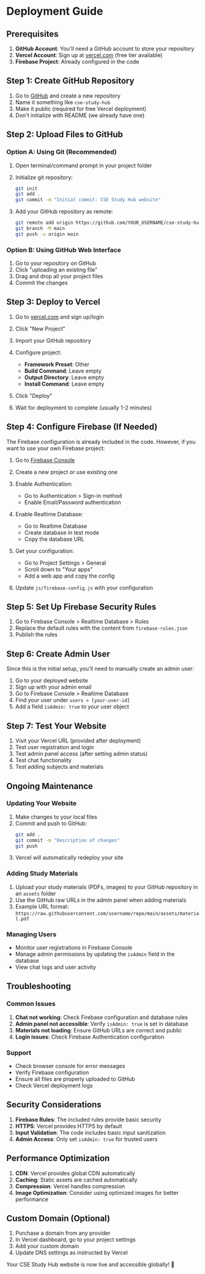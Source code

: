 # Deployment Guide

## Prerequisites

1. **GitHub Account**: You'll need a GitHub account to store your repository
2. **Vercel Account**: Sign up at [vercel.com](https://vercel.com) (free tier available)
3. **Firebase Project**: Already configured in the code

## Step 1: Create GitHub Repository

1. Go to [GitHub](https://github.com) and create a new repository
2. Name it something like `cse-study-hub`
3. Make it public (required for free Vercel deployment)
4. Don't initialize with README (we already have one)

## Step 2: Upload Files to GitHub

### Option A: Using Git (Recommended)

1. Open terminal/command prompt in your project folder
2. Initialize git repository:
   ```bash
   git init
   git add .
   git commit -m "Initial commit: CSE Study Hub website"
   ```

3. Add your GitHub repository as remote:
   ```bash
   git remote add origin https://github.com/YOUR_USERNAME/cse-study-hub.git
   git branch -M main
   git push -u origin main
   ```

### Option B: Using GitHub Web Interface

1. Go to your repository on GitHub
2. Click "uploading an existing file"
3. Drag and drop all your project files
4. Commit the changes

## Step 3: Deploy to Vercel

1. Go to [vercel.com](https://vercel.com) and sign up/login
2. Click "New Project"
3. Import your GitHub repository
4. Configure project:
   - **Framework Preset**: Other
   - **Build Command**: Leave empty
   - **Output Directory**: Leave empty
   - **Install Command**: Leave empty

5. Click "Deploy"
6. Wait for deployment to complete (usually 1-2 minutes)

## Step 4: Configure Firebase (If Needed)

The Firebase configuration is already included in the code. However, if you want to use your own Firebase project:

1. Go to [Firebase Console](https://console.firebase.google.com)
2. Create a new project or use existing one
3. Enable Authentication:
   - Go to Authentication > Sign-in method
   - Enable Email/Password authentication
4. Enable Realtime Database:
   - Go to Realtime Database
   - Create database in test mode
   - Copy the database URL
5. Get your configuration:
   - Go to Project Settings > General
   - Scroll down to "Your apps"
   - Add a web app and copy the config

6. Update `js/firebase-config.js` with your configuration

## Step 5: Set Up Firebase Security Rules

1. Go to Firebase Console > Realtime Database > Rules
2. Replace the default rules with the content from `firebase-rules.json`
3. Publish the rules

## Step 6: Create Admin User

Since this is the initial setup, you'll need to manually create an admin user:

1. Go to your deployed website
2. Sign up with your admin email
3. Go to Firebase Console > Realtime Database
4. Find your user under `users > [your-user-id]`
5. Add a field `isAdmin: true` to your user object

## Step 7: Test Your Website

1. Visit your Vercel URL (provided after deployment)
2. Test user registration and login
3. Test admin panel access (after setting admin status)
4. Test chat functionality
5. Test adding subjects and materials

## Ongoing Maintenance

### Updating Your Website

1. Make changes to your local files
2. Commit and push to GitHub:
   ```bash
   git add .
   git commit -m "Description of changes"
   git push
   ```
3. Vercel will automatically redeploy your site

### Adding Study Materials

1. Upload your study materials (PDFs, images) to your GitHub repository in an `assets` folder
2. Use the GitHub raw URLs in the admin panel when adding materials
3. Example URL format: `https://raw.githubusercontent.com/username/repo/main/assets/material.pdf`

### Managing Users

- Monitor user registrations in Firebase Console
- Manage admin permissions by updating the `isAdmin` field in the database
- View chat logs and user activity

## Troubleshooting

### Common Issues

1. **Chat not working**: Check Firebase configuration and database rules
2. **Admin panel not accessible**: Verify `isAdmin: true` is set in database
3. **Materials not loading**: Ensure GitHub URLs are correct and public
4. **Login issues**: Check Firebase Authentication configuration

### Support

- Check browser console for error messages
- Verify Firebase configuration
- Ensure all files are properly uploaded to GitHub
- Check Vercel deployment logs

## Security Considerations

1. **Firebase Rules**: The included rules provide basic security
2. **HTTPS**: Vercel provides HTTPS by default
3. **Input Validation**: The code includes basic input sanitization
4. **Admin Access**: Only set `isAdmin: true` for trusted users

## Performance Optimization

1. **CDN**: Vercel provides global CDN automatically
2. **Caching**: Static assets are cached automatically
3. **Compression**: Vercel handles compression
4. **Image Optimization**: Consider using optimized images for better performance

## Custom Domain (Optional)

1. Purchase a domain from any provider
2. In Vercel dashboard, go to your project settings
3. Add your custom domain
4. Update DNS settings as instructed by Vercel

Your CSE Study Hub website is now live and accessible globally! 🚀
